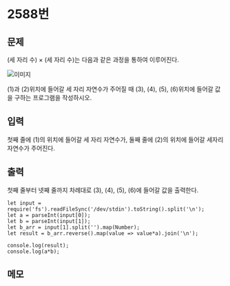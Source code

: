 # 2588번


## 문제
(세 자리 수) × (세 자리 수)는 다음과 같은 과정을 통하여 이루어진다.

![이미지](https://raw.githubusercontent.com/euijunh/algorithm-part2/main/boj/js/img/f5NhGHVLM4Ix74DtJrwfC97KepPl27s%20(1).png)

(1)과 (2)위치에 들어갈 세 자리 자연수가 주어질 때 (3), (4), (5), (6)위치에 들어갈 값을 구하는 프로그램을 작성하시오.

## 입력
첫째 줄에 (1)의 위치에 들어갈 세 자리 자연수가, 둘째 줄에 (2)의 위치에 들어갈 세자리 자연수가 주어진다.

## 출력
첫째 줄부터 넷째 줄까지 차례대로 (3), (4), (5), (6)에 들어갈 값을 출력한다.

```
let input = require('fs').readFileSync('/dev/stdin').toString().split('\n');
let a = parseInt(input[0]);
let b = parseInt(input[1]);
let b_arr = input[1].split('').map(Number);
let result = b_arr.reverse().map(value => value*a).join('\n');

console.log(result);
console.log(a*b);
```

## 메모
